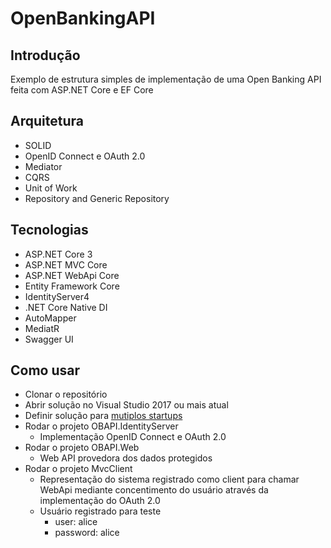 # OpenBankingAPI

## Introdução

Exemplo de estrutura simples de implementação de uma Open Banking API feita com ASP.NET Core e EF Core

## Arquitetura

- SOLID
- OpenID Connect e OAuth 2.0
- Mediator
- CQRS
- Unit of Work
- Repository and Generic Repository

## Tecnologias

- ASP.NET Core 3
- ASP.NET MVC Core 
- ASP.NET WebApi Core
- Entity Framework Core
- IdentityServer4
- .NET Core Native DI
- AutoMapper
- MediatR
- Swagger UI

## Como usar

- Clonar o repositório
- Abrir solução no Visual Studio 2017 ou mais atual
- Definir solução para [mutiplos startups](https://docs.microsoft.com/pt-br/visualstudio/ide/how-to-set-multiple-startup-projects?view=vs-2019)
- Rodar o projeto OBAPI.IdentityServer
    - Implementação OpenID Connect e OAuth 2.0
- Rodar o projeto OBAPI.Web
    - Web API provedora dos dados protegidos
- Rodar o projeto MvcClient
    - Representação do sistema registrado como client para chamar WebApi mediante concentimento do usuário através da implementação do OAuth 2.0
    - Usuário registrado para teste
        - user: alice
        - password: alice



